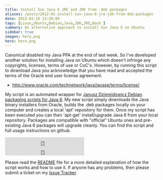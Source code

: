 ```yaml
---
title: Install Sun Java 6 JRE and JDK from .deb packages
aliases: /posts/2012-01-install-sun-java-6-jre-jdk-from-deb-packages
date: 2012-01-16 13:20:05
tags: [Linux,Ubuntu,Debian,Java,JDK,JRE,Bash ]
summary: An alternative approach to install Sun Java 6 on Ubuntu
sidebar: true
images: hero.png
hero: hero.png
---
```


Canonical disabled my Java PPA at the end of last week. So I've developed
another solution for installing Java on Ubuntu which doesn't infringe any
copyrights, licenses, terms of use or CoC's. However, by running this script
to download Java you acknowledge that you have read and accepted the terms of
the Oracle end user license agreement.

  * <http://www.oracle.com/technetwork/java/javase/terms/license/>

My script is an automated wrapper for [Janusz Dziemidowicz Debian packaging
scripts for Java 6](https://github.com/rraptorr/sun-java6). My new script
simply downloads the Java binary installers from Oracle, builds the .deb
packages locally on your computer and creates a local 'apt' repository for
them. Once my script has been executed you can then 'apt-get' install/upgrade
Java 6 from your local repository. Packages are compatible with "official"
Ubuntu ones and pre-existing Java 6 packages will upgrade cleanly. You can
find the script and full usage instructions on github.

<iframe src="http://ghbtns.com/github-btn.html?user=flexiondotorg&repo=oab-java6&type=watch&count=true&size=large"
allowtransparency="true" frameborder="0" scrolling="0" width="260px" height="30px"></iframe>
<iframe src="http://ghbtns.com/github-btn.html?user=flexiondotorg&repo=oab-java6&type=fork&count=true&size=large"
allowtransparency="true" frameborder="0" scrolling="0" width="260px" height="30px"></iframe>

Please read the [README](https://github.com/flexiondotorg/oab-java6/blob/master/README.rst)
file for a more detailed explanation of how the script works and how to use it.
If anyone has any problems, then please submit a ticket on my
[Issue Tracker](https://github.com/flexiondotorg/oab-java6/issues).
